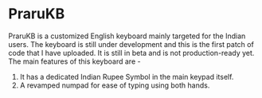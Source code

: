 # PraruKB
PraruKB is a customized English keyboard mainly targeted for the Indian users. The keyboard is still under development and this is the first patch of code that I have uploaded. It is still in beta and is not production-ready yet. The main features of this keyboard are -
1. It has a dedicated Indian Rupee Symbol in the main keypad itself.
2. A revamped numpad for ease of typing using both hands.
